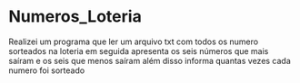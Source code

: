# Numeros_Loteria
Realizei um programa que ler um arquivo txt com todos os numero sorteados na loteria em seguida apresenta os seis números que mais saíram e os seis que menos saíram além disso informa quantas vezes cada numero foi sorteado
